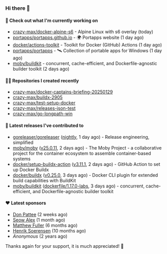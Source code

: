 ### Hi there 👋

#### 👷 Check out what I'm currently working on

- [crazy-max/docker-alpine-s6](https://github.com/crazy-max/docker-alpine-s6) - Alpine Linux with s6 overlay (today)
- [portapps/portapps.github.io](https://github.com/portapps/portapps.github.io) - 🌍 Portapps website (1 day ago)
- [docker/actions-toolkit](https://github.com/docker/actions-toolkit) - Toolkit for Docker (GitHub) Actions (1 day ago)
- [portapps/portapps](https://github.com/portapps/portapps) - 🛰 Collection of portable apps for Windows (1 day ago)
- [moby/buildkit](https://github.com/moby/buildkit) - concurrent, cache-efficient, and Dockerfile-agnostic builder toolkit (2 days ago)

#### 👨‍💻 Repositories I created recently

- [crazy-max/docker-captains-briefing-20250129](https://github.com/crazy-max/docker-captains-briefing-20250129)
- [crazy-max/buildx-2905](https://github.com/crazy-max/buildx-2905)
- [crazy-max/test-setup-docker](https://github.com/crazy-max/test-setup-docker)
- [crazy-max/releases-json-test](https://github.com/crazy-max/releases-json-test)
- [crazy-max/go-longpath-win](https://github.com/crazy-max/go-longpath-win)

#### 🚀 Latest releases I've contributed to

- [goreleaser/goreleaser](https://github.com/goreleaser/goreleaser) ([nightly](https://github.com/goreleaser/goreleaser/releases/tag/nightly), 1 day ago) - Release engineering, simplified
- [moby/moby](https://github.com/moby/moby) ([v25.0.11](https://github.com/moby/moby/releases/tag/v25.0.11), 2 days ago) - The Moby Project - a collaborative project for the container ecosystem to assemble container-based systems
- [docker/setup-buildx-action](https://github.com/docker/setup-buildx-action) ([v3.11.1](https://github.com/docker/setup-buildx-action/releases/tag/v3.11.1), 2 days ago) - GitHub Action to set up Docker Buildx
- [docker/buildx](https://github.com/docker/buildx) ([v0.25.0](https://github.com/docker/buildx/releases/tag/v0.25.0), 3 days ago) - Docker CLI plugin for extended build capabilities with BuildKit
- [moby/buildkit](https://github.com/moby/buildkit) ([dockerfile/1.17.0-labs](https://github.com/moby/buildkit/releases/tag/dockerfile/1.17.0-labs), 3 days ago) - concurrent, cache-efficient, and Dockerfile-agnostic builder toolkit

#### ❤️ Latest sponsors
- [Don Pattee](https://github.com/DPattee) (2 weeks ago)
- [Seow Alex](https://github.com/seowalex) (1 month ago)
- [Matthew Fuller](https://github.com/mathematics333) (6 months ago)
- [Henrik Soerensen](https://github.com/hsoerensen) (10 months ago)
- _Anonymous_ (2 years ago)

Thanks again for your support, it is much appreciated! 🙏
